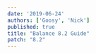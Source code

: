 ```yaml
---
date: '2019-06-24'
authors: ['Goosy', 'Nick']
published: true
title: "Balance 8.2 Guide"
patch: "8.2"
---
```

